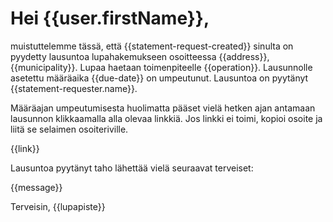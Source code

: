 # Hei {{user.firstName}},

muistuttelemme t&auml;ss&auml;, ett&auml; {{statement-request-created}} sinulta on pyydetty lausuntoa lupahakemukseen osoitteessa {{address}}, {{municipality}}. Lupaa haetaan toimenpiteelle {{operation}}. Lausunnolle asetettu m&auml;&auml;r&auml;aika {{due-date}} on umpeutunut. Lausuntoa on pyyt&auml;nyt {{statement-requester.name}}.

M&auml;&auml;r&auml;ajan umpeutumisesta huolimatta p&auml;&auml;set viel&auml; hetken ajan antamaan lausunnon klikkaamalla alla olevaa linkki&auml;. Jos linkki ei toimi, kopioi osoite ja liit&auml; se selaimen osoiteriville.

{{link}}

Lausuntoa pyyt&auml;nyt taho l&auml;hett&auml;&auml; viel&auml; seuraavat terveiset:

{{message}}

Terveisin,
{{lupapiste}}